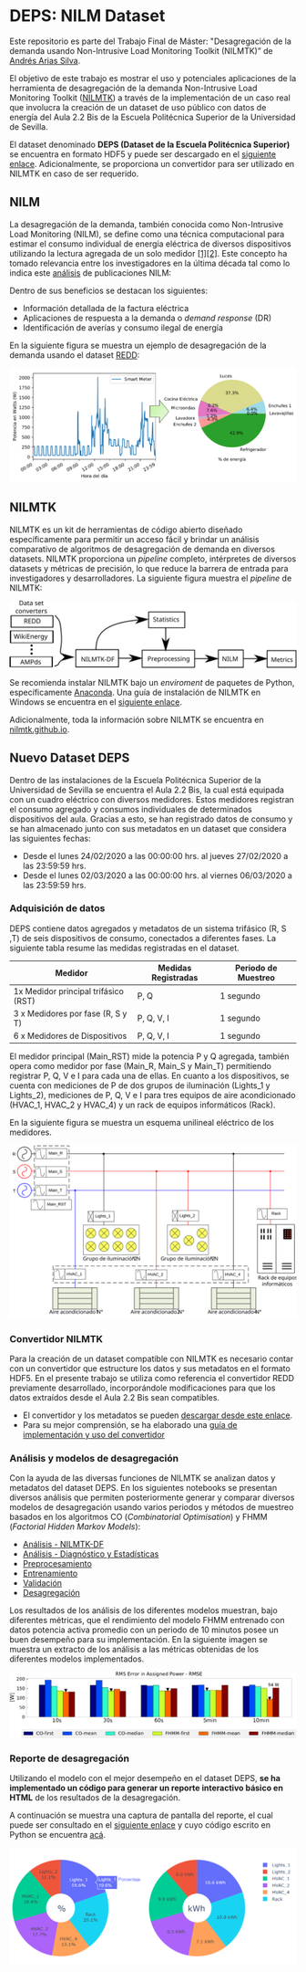 # DEPS: NILM Dataset
Este repositorio es parte del Trabajo Final de Máster: "Desagregación de la demanda usando Non-Intrusive Load Monitoring Toolkit (NILMTK)” de [Andrés Arias Silva](https://www.linkedin.com/in/ariassilva/).

El objetivo de este trabajo es mostrar el uso y potenciales aplicaciones de la herramienta de desagregación de la demanda Non-Intrusive Load Monitoring Toolkit ([NILMTK](http://nilmtk.github.io/)) a través de la implementación de un caso real que involucra la creación de un dataset de uso público con datos de energía del Aula 2.2 Bis de la Escuela Politécnica Superior de la Universidad de Sevilla.

El dataset denominado **DEPS (Dataset de la Escuela Politécnica Superior)** se encuentra en formato HDF5 y puede ser descargado en el [siguiente enlace](). Adicionalmente, se proporciona un convertidor para ser utilizado en NILMTK en caso de ser requerido.

## NILM

La desagregación de la demanda, también conocida como Non-Intrusive Load Monitoring (NILM), se define como una técnica computacional para estimar el consumo individual de energía eléctrica de diversos dispositivos utilizando la lectura agregada de un solo medidor [[1]](https://ieeexplore.ieee.org/document/192069?section=abstract)[[2]](https://spiral.imperial.ac.uk/handle/10044/1/49452).  Este concepto ha tomado relevancia entre los investigadores en la última década tal como lo indica este [análisis](/notebooks/Publicaciones/Publicaciones.ipynb) de publicaciones NILM:

Dentro de sus beneficios se destacan los siguientes:

- Información detallada de la factura eléctrica
- Aplicaciones de respuesta a la demanda o *demand response* (DR) 
- Identificación de averías y consumo ilegal de energía

En la siguiente figura se muestra un ejemplo de desagregación de la demanda usando el dataset [REDD](redd.csail.mit.edu):

![nilm](/imagenes/nilm.svg)

## NILMTK

NILMTK es un kit de herramientas de código abierto diseñado específicamente para permitir un acceso fácil y brindar un análisis comparativo de algoritmos de desagregación de demanda en diversos datasets. NILMTK proporciona un *pipeline* completo, intérpretes de diversos datasets y métricas de precisión, lo que reduce la barrera de entrada para investigadores y desarrolladores. La siguiente figura muestra el *pipeline* de NILMTK:

![pipeline](/imagenes/pipeline.svg)

Se recomienda instalar NILMTK bajo un *enviroment* de paquetes de Python, específicamente [Anaconda](https://www.anaconda.com/distribution/). Una guía de instalación de NILMTK en Windows se encuentra en el [siguiente enlace](https://github.com/nilmtk/nilmtk/blob/master/docs/manual/user_guide/install_user.md). 

Adicionalmente, toda la información sobre NILMTK se encuentra en [nilmtk.github.io](http://nilmtk.github.io/).

## Nuevo Dataset DEPS

Dentro de las instalaciones de la Escuela Politécnica Superior de la Universidad de Sevilla se encuentra el Aula 2.2 Bis, la cual está equipada con un cuadro eléctrico con diversos medidores. Estos medidores registran el consumo agregado y consumos individuales de determinados dispositivos del aula. Gracias a esto, se han registrado datos de consumo y se han almacenado junto con sus metadatos en un dataset que considera las siguientes fechas:

- Desde el lunes 24/02/2020 a las 00:00:00 hrs. al jueves 27/02/2020 a las 23:59:59 hrs.
- Desde el lunes 02/03/2020 a las 00:00:00 hrs. al viernes 06/03/2020 a las 23:59:59 hrs.

### Adquisición de datos

DEPS contiene datos agregados y metadatos de un sistema trifásico (R, S ,T) de seis dispositivos de consumo, conectados a diferentes fases. La siguiente tabla resume las medidas registradas en el dataset.

| Medidor                              | Medidas Registradas | Periodo de Muestreo |
| ------------------------------------ | ------------------- | ------------------- |
| 1x Medidor principal trifásico (RST) | P, Q                | 1 segundo           |
| 3 x Medidores por fase (R, S y T)    | P, Q, V, I          | 1 segundo           |
| 6 x Medidores de Dispositivos        | P, Q, V, I          | 1 segundo           |

El medidor principal (Main_RST) mide la potencia P y Q agregada, también opera como medidor por fase (Main_R, Main_S y Main_T) permitiendo registrar P, Q, V e I para cada una de ellas. En cuanto a los dispositivos, se cuenta con mediciones de P de dos grupos de iluminación (Lights_1 y Lights_2), mediciones de P, Q, V e I para tres equipos de aire acondicionado (HVAC_1, HVAC_2 y HVAC_4) y un rack de equipos informáticos (Rack). 

En la siguiente figura se muestra un esquema unilineal eléctrico de los medidores.

![circuito](/imagenes/circuito.svg)

### Convertidor NILMTK

Para la creación de un dataset compatible con NILMTK es necesario contar con un convertidor que estructure los datos y sus metadatos en el formato HDF5. En el presente trabajo se utiliza como referencia el convertidor REDD previamente desarrollado, incorporándole modificaciones para que los datos extraídos desde el Aula 2.2 Bis sean compatibles.

- El convertidor y los metadatos se pueden [descargar desde este enlace](https://downgit.github.io/#/home?url=https://github.com/AndresAriasSilva/DEPS_NILM_Dataset/tree/master/nilmtk_converter/deps).
- Para su mejor comprensión, se ha elaborado una [guía de implementación y uso del convertidor](/nilmtk_converter)

### Análisis y modelos de desagregación 

Con la ayuda de las diversas funciones de NILMTK se analizan datos y metadatos del dataset DEPS. En los siguientes notebooks se presentan diversos análisis que permiten posteriormente generar y comparar diversos modelos de desagregación usando varios periodos y métodos de muestreo basados en los algoritmos CO (*Combinatorial Optimisation*) y FHMM (*Factorial Hidden Markov Models*):

- [Análisis - NILMTK-DF](/notebooks)
- [Análisis - Diagnóstico y Estadísticas](/notebooks)
- [Preprocesamiento](/notebooks)
- [Entrenamiento](/notebooks)
- [Validación](/notebooks)
- [Desagregación](/notebooks)

Los resultados de los análisis de los diferentes modelos muestran, bajo diferentes métricas, que el rendimiento del modelo FHMM entrenado con datos potencia activa promedio con un periodo de 10 minutos posee un buen desempeño para su implementación. En la siguiente imagen se muestra un extracto de los análisis a las métricas obtenidas de los diferentes modelos implementados.



![F1](/imagenes/F1.svg)

### Reporte de desagregación

Utilizando el modelo con el mejor desempeño en el dataset DEPS, **se ha implementado un código para generar un reporte interactivo básico en HTML** de los resultados de la desagregación. 

A continuación se muestra una captura de pantalla del reporte, el cual puede ser consultado en el [siguiente enlace](https://andresariassilva.github.io/DEPS_NILM_Dataset/reporte/report.html) y cuyo código escrito en Python se encuentra [acá](/reporte/create_report.py).

[![reporte](/imagenes/reporte.png)](https://andresariassilva.github.io/DEPS_NILM_Dataset/reporte/report.html)
